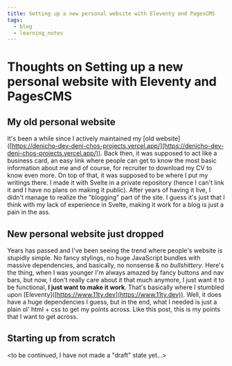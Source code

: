 ```yaml
---
title: Setting up a new personal website with Eleventy and PagesCMS
tags:
  - blog
  - learning_notes
---
```

# Thoughts on Setting up a new personal website with Eleventy and PagesCMS

## My old personal website

  
It's been a while since I actively maintained my \[old website\]([https://denicho-dev-deni-chos-projects.vercel.app/](https://denicho-dev-deni-chos-projects.vercel.app/)). Back then, it was supposed to act like a business card, an easy link where people can get to know the most basic information about me and of course, for recruiter to download my CV to know even more. On top of that, it was supposed to be where I put my writings there. I made it with Svelte in a private repository (hence I can't link it and I have no plans on making it public). After years of having it live, I didn't manage to realize the "blogging" part of the site. I guess it's just that I think with my lack of experience in Svelte, making it work for a blog is just a pain in the ass.

## New personal website just dropped

Years has passed and I've been seeing the trend where people's website is stupidly simple. No fancy stylings, no huge JavaScript bundles with massive dependencies, and basically, no nonsense & no _bullshittery_. Here's the thing, when I was younger I'm always amazed by fancy buttons and nav bars, but now, I don't really care about it that much anymore, I just want it to be functional, **I just want to make it work**. That's basically where I stumbled upon \[Eleventy\]([https://www.11ty.dev](https://www.11ty.dev)). Well, it does have a huge dependencies I guess, but in the end, what I needed is just a plain ol' html + css to get my points across. Like this post, this is my points that I want to get across.

## Starting up from scratch

<to be continued, I have not made a "draft" state yet...>